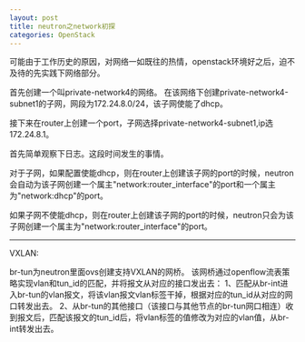 ```yaml
---
layout: post
title: neutron之network初探
categories: OpenStack
---
```

可能由于工作历史的原因，对网络一如既往的热情，openstack环境好之后，迫不及待的先实践下网络部分。


首先创建一个叫private-network4的网络。
在该网络下创建private-network4-subnet1的子网，网段为172.24.8.0/24，该子网使能了dhcp。

接下来在router上创建一个port，子网选择private-network4-subnet1,ip选172.24.8.1。

首先简单观察下日志。这段时间发生的事情。


对于子网，如果配置使能dhcp，则在router上创建该子网的port的时候，neutron会自动为该子网创建一个属主"network:router_interface"的port和一个属主为"network:dhcp"的port。


如果子网不使能dhcp，则在router上创建该子网的port的时候，neutron只会为该子网创建一个属主为"network:router_interface"的port。

----------

VXLAN:

br-tun为neutron里面ovs创建支持VXLAN的网桥。
该网桥通过openflow流表策略实现vlan和tun_id的匹配，并将报文从对应的接口发出去：
1、匹配从br-int进入br-tun的vlan报文，将该vlan报文vlan标签干掉，根据对应的tun_id从对应的网口转发出去。
2、从br-tun的其他接口（该接口与其他节点的br-tun网口相连）收到报文后，匹配该报文的tun_id后，将vlan标签的值修改为对应的vlan值，从br-int转发出去。